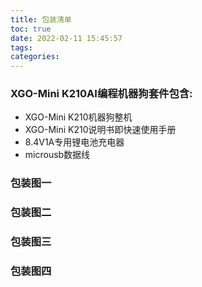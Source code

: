 ```yaml
---
title: 包装清单
toc: true
date: 2022-02-11 15:45:57
tags:
categories: 
---
```

### XGO-Mini K210AI编程机器狗套件包含:
- XGO-Mini K210机器狗整机
- XGO-Mini K210说明书即快速使用手册
- 8.4V1A专用锂电池充电器
- microusb数据线

### 包装图一

### 包装图二

### 包装图三

### 包装图四
